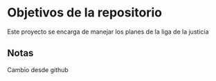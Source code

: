 # Objetivos de la repositorio

Este proyecto se encarga de manejar los planes de la liga de la justicia


## Notas
Cambio desde github
